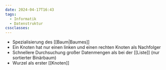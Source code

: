 ```yaml
---
date: 2024-04-17T16:43
tags:
  - Informatik
  - Datenstruktur
cssclasses:
---
```

- Spezialisierung des [[Baum|Baumes]] 
- Ein Knoten hat nur einen linken und einen rechten Knoten als Nachfolger
- Schnellere Durchsuchung großer Datenmengen als bei der [[Liste]] (nur sortierter Binärbaum)
- Wurzel als erster [[Knoten]]

